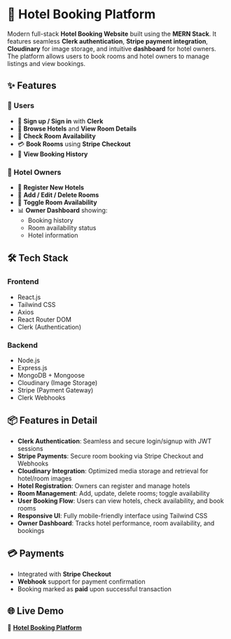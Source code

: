 # 🏨 Hotel Booking Platform

Modern full-stack **Hotel Booking Website** built using the **MERN Stack**. It features seamless **Clerk authentication**, **Stripe payment integration**, **Cloudinary** for image storage, and intuitive **dashboard** for hotel owners. The platform allows users to book rooms and hotel owners to manage listings and view bookings.

## ✨ Features

### 👥 Users

- 🔐 **Sign up / Sign in** with **Clerk**
- 🏨 **Browse Hotels** and **View Room Details**
- 📆 **Check Room Availability**
- 💳 **Book Rooms** using **Stripe Checkout**
- 📄 **View Booking History**

### 🏢 Hotel Owners

- 🏨 **Register New Hotels**
- 🚪 **Add / Edit / Delete Rooms**
- 🔁 **Toggle Room Availability**
- 📊 **Owner Dashboard** showing:
  - Booking history
  - Room availability status
  - Hotel information

## 🛠️ Tech Stack

### Frontend

- React.js
- Tailwind CSS
- Axios
- React Router DOM
- Clerk (Authentication)

### Backend

- Node.js
- Express.js
- MongoDB + Mongoose
- Cloudinary (Image Storage)
- Stripe (Payment Gateway)
- Clerk Webhooks

## 📦 Features in Detail

- **Clerk Authentication**: Seamless and secure login/signup with JWT sessions
- **Stripe Payments**: Secure room booking via Stripe Checkout and Webhooks
- **Cloudinary Integration**: Optimized media storage and retrieval for hotel/room images
- **Hotel Registration**: Owners can register and manage hotels
- **Room Management**: Add, update, delete rooms; toggle availability
- **User Booking Flow**: Users can view hotels, check availability, and book rooms
- **Responsive UI**: Fully mobile-friendly interface using Tailwind CSS
- **Owner Dashboard**: Tracks hotel performance, room availability, and bookings

## 💳 Payments

- Integrated with **Stripe Checkout**
- **Webhook** support for payment confirmation
- Booking marked as **paid** upon successful transaction

## 🌐 Live Demo

🔗 **[Hotel Booking Platform](https://hotel-booking-sable-ten.vercel.app/)**
